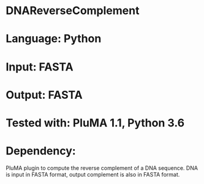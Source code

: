 # DNAReverseComplement
# Language: Python
# Input: FASTA
# Output: FASTA
# Tested with: PluMA 1.1, Python 3.6
# Dependency:

PluMA plugin to compute the reverse complement of a DNA sequence.
DNA is input in FASTA format, output complement is also in FASTA format.
